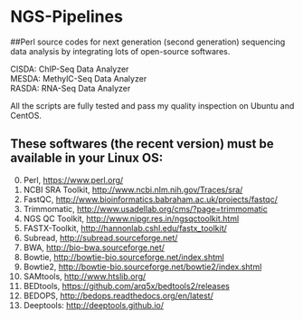 # NGS-Pipelines                          
##Perl source codes for next generation (second generation) sequencing data analysis by integrating lots of open-source softwares.
                                                             
CISDA: ChIP-Seq Data Analyzer                                          
MESDA: MethylC-Seq Data Analyzer                                       
RASDA: RNA-Seq Data Analyzer                   
                                                               
                                                               
  All the scripts are  fully tested and pass my quality inspection on Ubuntu and CentOS.                  
                                               
                                                             
                                                                         
## These softwares (the recent version) must be available in your Linux OS: 
0. Perl, https://www.perl.org/                 
1. NCBI SRA Toolkit, http://www.ncbi.nlm.nih.gov/Traces/sra/                                
2. FastQC, http://www.bioinformatics.babraham.ac.uk/projects/fastqc/
3. Trimmomatic, http://www.usadellab.org/cms/?page=trimmomatic                   
4. NGS QC Toolkit, http://www.nipgr.res.in/ngsqctoolkit.html              
5. FASTX-Toolkit, http://hannonlab.cshl.edu/fastx_toolkit/                  
6. Subread, http://subread.sourceforge.net/               
7. BWA, http://bio-bwa.sourceforge.net/          
8. Bowtie, http://bowtie-bio.sourceforge.net/index.shtml       
9. Bowtie2, http://bowtie-bio.sourceforge.net/bowtie2/index.shtml              
10. SAMtools, http://www.htslib.org/            
11. BEDtools, https://github.com/arq5x/bedtools2/releases                                
12. BEDOPS, http://bedops.readthedocs.org/en/latest/                
13. Deeptools: http://deeptools.github.io/                 




